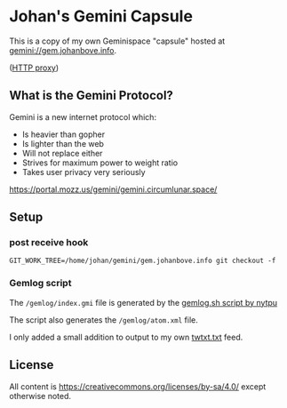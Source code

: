 # Johan's Gemini Capsule

This is a copy of my own Geminispace "capsule" hosted at <gemini://gem.johanbove.info>.

([HTTP proxy](https://portal.mozz.us/gemini/gem.johanbove.info/)) 

## What is the Gemini Protocol?

Gemini is a new internet protocol which:

- Is heavier than gopher
- Is lighter than the web
- Will not replace either
- Strives for maximum power to weight ratio
- Takes user privacy very seriously

<https://portal.mozz.us/gemini/gemini.circumlunar.space/>


## Setup
### post receive hook

    GIT_WORK_TREE=/home/johan/gemini/gem.johanbove.info git checkout -f

### Gemlog script

The `/gemlog/index.gmi` file is generated by the [gemlog.sh script by nytpu](https://tildegit.org/nytpu/gemlog.sh)

The script also generates the `/gemlog/atom.xml` file.

I only added a small addition to output to my own [twtxt.txt](https://johanbove.info/twtxt.txt) feed.

## License

All content is https://creativecommons.org/licenses/by-sa/4.0/ except otherwise noted.
